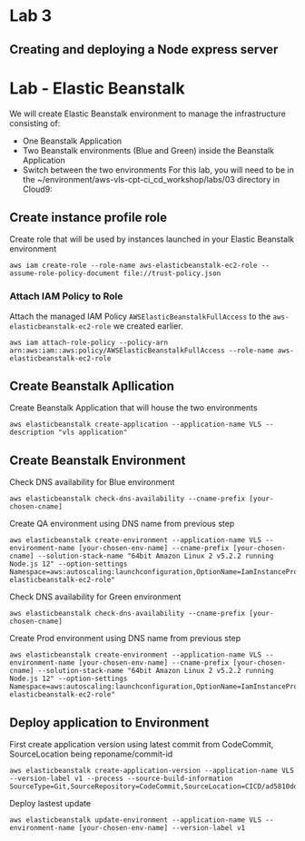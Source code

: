 # Lab 3

## Creating and deploying a Node express server

# Lab - Elastic Beanstalk

We will create Elastic Beanstalk environment to manage the infrastructure consisting of:

- One Beanstalk Application
- Two Beanstalk environments (Blue and Green) inside the Beanstalk Application
- Switch between the two environments
For this lab, you will need to be in the ~/environment/aws-vls-cpt-ci_cd_workshop/labs/03 directory in Cloud9:

## Create instance profile role

Create role that will be used by instances launched in your Elastic Beanstalk environment

```
aws iam create-role --role-name aws-elasticbeanstalk-ec2-role --assume-role-policy-document file://trust-policy.json
```

### Attach IAM Policy to Role

Attach the managed IAM Policy `AWSElasticBeanstalkFullAccess` to the `aws-elasticbeanstalk-ec2-role` we created earlier.

```
aws iam attach-role-policy --policy-arn arn:aws:iam::aws:policy/AWSElasticBeanstalkFullAccess --role-name aws-elasticbeanstalk-ec2-role
```

## Create Beanstalk Apllication

Create Beanstalk Application that will house the two environments

```
aws elasticbeanstalk create-application --application-name VLS --description "vls application"
```

## Create Beanstalk Environment 

Check DNS availability for Blue environment

```
aws elasticbeanstalk check-dns-availability --cname-prefix [your-chosen-cname]
```

Create QA environment using DNS name from previous step

```
aws elasticbeanstalk create-environment --application-name VLS --environment-name [your-chosen-env-name] --cname-prefix [your-chosen-cname] --solution-stack-name "64bit Amazon Linux 2 v5.2.2 running Node.js 12" --option-settings Namespace=aws:autoscaling:launchconfiguration,OptionName=IamInstanceProfile,Value="aws-elasticbeanstalk-ec2-role"
```

Check DNS availability for Green environment

```
aws elasticbeanstalk check-dns-availability --cname-prefix [your-chosen-cname]
```

Create Prod environment using DNS name from previous step

```
aws elasticbeanstalk create-environment --application-name VLS --environment-name [your-chosen-env-name] --cname-prefix [your-chosen-cname] --solution-stack-name "64bit Amazon Linux 2 v5.2.2 running Node.js 12" --option-settings Namespace=aws:autoscaling:launchconfiguration,OptionName=IamInstanceProfile,Value="aws-elasticbeanstalk-ec2-role"
```

## Deploy application to Environment

First create application version using latest commit from CodeCommit, SourceLocation being reponame/commit-id

```
aws elasticbeanstalk create-application-version --application-name VLS --version-label v1 --process --source-build-information SourceType=Git,SourceRepository=CodeCommit,SourceLocation=CICD/ad5810dd453af58c4be659d22e8b80eb9f84f7ed
```

Deploy lastest update 

```
aws elasticbeanstalk update-environment --application-name VLS --environment-name [your-chosen-env-name] --version-label v1
```
